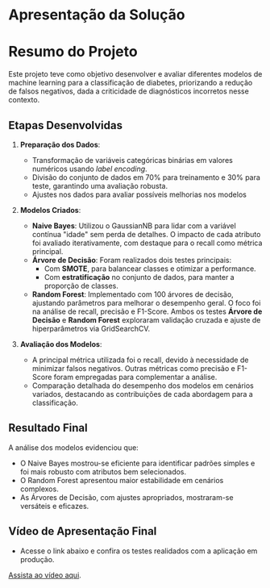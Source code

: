 # Apresentação da Solução

# Resumo do Projeto

Este projeto teve como objetivo desenvolver e avaliar diferentes modelos de machine learning para a classificação de diabetes, priorizando a redução de falsos negativos, dada a criticidade de diagnósticos incorretos nesse contexto.

## Etapas Desenvolvidas

1. **Preparação dos Dados**: 
   - Transformação de variáveis categóricas binárias em valores numéricos usando _label encoding_.
   - Divisão do conjunto de dados em 70% para treinamento e 30% para teste, garantindo uma avaliação robusta.
   - Ajustes nos dados para avaliar possíveis melhorias nos modelos

2. **Modelos Criados**:
   - **Naive Bayes**: Utilizou o GaussianNB para lidar com a variável contínua "idade" sem perda de detalhes. O impacto de cada atributo foi avaliado iterativamente, com destaque para o recall como métrica principal.
    - **Árvore de Decisão**: Foram realizados dois testes principais:
       - Com **SMOTE**, para balancear classes e otimizar a performance.
       - Com **estratificação** no conjunto de dados, para manter a proporção de classes.
   - **Random Forest**: Implementado com 100 árvores de decisão, ajustando parâmetros para melhorar o desempenho geral. O foco foi na análise de recall, precisão e F1-Score.
   Ambos os testes **Árvore de Decisão** e **Random Forest** exploraram validação cruzada e ajuste de hiperparâmetros via GridSearchCV.

4. **Avaliação dos Modelos**:
   - A principal métrica utilizada foi o recall, devido à necessidade de minimizar falsos negativos. Outras métricas como precisão e F1-Score foram empregadas para complementar a análise.
   - Comparação detalhada do desempenho dos modelos em cenários variados, destacando as contribuições de cada abordagem para a classificação.

## Resultado Final

A análise dos modelos evidenciou que:
- O Naive Bayes mostrou-se eficiente para identificar padrões simples e foi mais robusto com atributos bem selecionados.
- O Random Forest apresentou maior estabilidade em cenários complexos.
- As Árvores de Decisão, com ajustes apropriados, mostraram-se versáteis e eficazes.

## Vídeo de Apresentação Final

- Acesse o link abaixo e confira os testes realidados com a aplicação em produção.

[Assista ao vídeo aqui]([https://www.youtube.com/watch?v=D9qi_KkpsgI](https://drive.google.com/file/d/1_AtAd2CNUHjQ2A_dXcsG3zslaOm76ls-/view?usp=sharing)).

